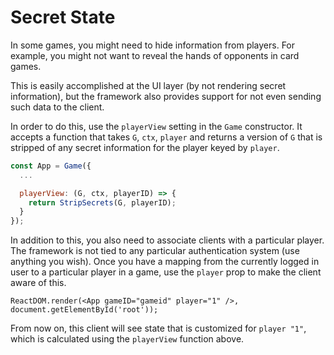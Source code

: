 # Secret State

In some games, you might need to hide information from
players. For example, you might not want to reveal the
hands of opponents in card games.

This is easily accomplished at the UI layer (by not
rendering secret information), but the framework also
provides support for not even sending such data to
the client.

In order to do this, use the `playerView` setting in
the `Game` constructor. It accepts a function that
takes `G`, `ctx`, `player` and returns a version of `G`
that is stripped of any secret information for the
player keyed by `player`.

```js
const App = Game({
  ...

  playerView: (G, ctx, playerID) => {
    return StripSecrets(G, playerID);
  }
});
```

In addition to this, you also need to associate clients with
a particular player. The framework is not tied to any particular
authentication system (use anything you wish). Once you have
a mapping from the currently logged in user to a particular
player in a game, use the `player` prop to make the client
aware of this.

```
ReactDOM.render(<App gameID="gameid" player="1" />, document.getElementById('root'));
```

From now on, this client will see state that is customized
for `player "1"`, which is calculated using the `playerView`
function above.
